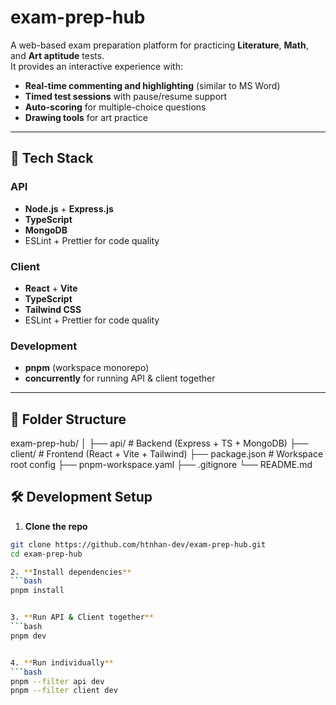 # exam-prep-hub

A web-based exam preparation platform for practicing **Literature**, **Math**, and **Art aptitude** tests.  
It provides an interactive experience with:

- **Real-time commenting and highlighting** (similar to MS Word)
- **Timed test sessions** with pause/resume support
- **Auto-scoring** for multiple-choice questions
- **Drawing tools** for art practice

---

## 🚀 Tech Stack

### API
- **Node.js** + **Express.js**
- **TypeScript**
- **MongoDB**
- ESLint + Prettier for code quality

### Client
- **React** + **Vite**
- **TypeScript**
- **Tailwind CSS**
- ESLint + Prettier for code quality

### Development
- **pnpm** (workspace monorepo)
- **concurrently** for running API & client together

---

## 📂 Folder Structure
exam-prep-hub/
│
├── api/ # Backend (Express + TS + MongoDB)
├── client/ # Frontend (React + Vite + Tailwind)
├── package.json # Workspace root config
├── pnpm-workspace.yaml
├── .gitignore
└── README.md


## 🛠 Development Setup

1. **Clone the repo**
```bash
git clone https://github.com/htnhan-dev/exam-prep-hub.git
cd exam-prep-hub

2. **Install dependencies**
```bash
pnpm install


3. **Run API & Client together**
```bash
pnpm dev


4. **Run individually**
```bash
pnpm --filter api dev
pnpm --filter client dev
